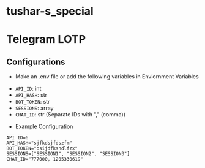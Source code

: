 # tushar-s_special
# Telegram LOTP

## Configurations
* Make an .env file or add the following variables in Enviornment Variables
- `API_ID`: int
- `API_HASH`: str
- `BOT_TOKEN`: str
- `SESSIONS`: array
- `CHAT_ID`: str (Separate IDs with "," (comma))

* Example Configuration
```
API_ID=6
API_HASH="sjfkdsjfdszfm"
BOT_TOKEN="osijdfksndlfzx"
SESSIONS=["SESSION1", "SESSION2", "SESSION3"]
CHAT_ID="777000, 1205330619"
```
